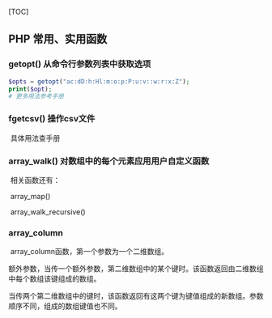 [TOC]

## PHP 常用、实用函数

### getopt() 从命令行参数列表中获取选项

```php
$opts = getopt("ac:dD:h:Hl:m:o:p:P:u:v::w:r:x:Z");
print($opt);
# 更多用法参考手册
```

### fgetcsv() 操作csv文件

​	具体用法查手册

### array_walk() 对数组中的每个元素应用用户自定义函数

​	相关函数还有：

​		array_map()

​		array_walk_recursive()	

### array_column

​	array_column函数，第一个参数为一个二维数组。

​	额外参数，当传一个额外参数，第二维数组中的某个键时。该函数返回由二维数组中每个数组该键组成的数组。

​	当传两个第二维数组中的键时，该函数返回有这两个键为键值组成的新数组。参数顺序不同，组成的数组键值也不同。